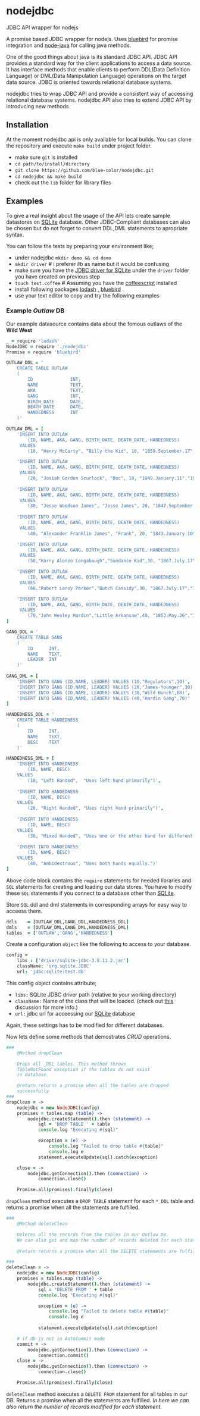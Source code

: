 # nodejdbc
JDBC API wrapper for nodejs

A promise based JDBC wrapper for nodejs. Uses [bluebird](https://github.com/petkaantonov/bluebird) for promise integration and [node-java](https://github.com/joeferner/node-java) for calling java methods.

One of the good things about java is its standard JDBC API. JDBC API provides a standard way for the client applications to access a data source. It has interface methods that enable clients to perform DDL(Data Definition Language) or DML(Data Manipulation Language) operations on the target data source. JDBC is oriented towards relational database systems. 

nodejdbc tries to wrap JDBC API and provide a consistent way of accessing relational database systems. nodejdbc API also tries to extend JDBC API by introducing new methods

## Installation
At the moment nodejdbc api is only available for local builds.
You can clone the repository and execute `make build` under project folder.

* make sure `git` is installed
* `cd path/to/install/directory`
* `git clone https://github.com/blue-color/nodejdbc.git` 
* `cd nodejdbc && make build`
* check out the `lib` folder for library files


## Examples

To give a real insight about the usage of the API lets create sample datastores on [SQLite](https://www.sqlite.org/) database. Other JDBC-Compliant databases can also be chosen but do not forget to
convert DDL,DML statements to apropriate syntax.

You can follow the tests by preparing your environment like;

* under nodejdbc `mkdir demo && cd demo`
* `mkdir driver` # i preferer *lib* as name but it would be confusing
* make sure you have the [JDBC driver for SQLite](http://central.maven.org/maven2/org/xerial/sqlite-jdbc/3.8.11.2/sqlite-jdbc-3.8.11.2.jar) under the `driver` folder you have created on previous step 
* `touch test.coffee` # Assuming you have the [coffeescript](http://coffeescript.org/) installed
* install following packages [lodash](https://github.com/lodash/lodash) ,  [bluebird](https://github.com/petkaantonov/bluebird)
* use your text editor to copy and try the following examples

### Example *Outlaw* DB

Our example datasource contains data about the fomous outlaws of the **Wild West**

```coffeescript
_ = require 'lodash'
NodeJDBC = require './nodejdbc'
Promise = require 'bluebird'

OUTLAW_DDL = '
    CREATE TABLE OUTLAW
    (
        ID              INT,
        NAME            TEXT,
        AKA             TEXT,
        GANG            INT,
        BIRTH_DATE      DATE,
        DEATH_DATE      DATE,
        HANDEDNESS      INT
    )'

OUTLAW_DML = [
    'INSERT INTO OUTLAW 
        (ID, NAME, AKA, GANG, BIRTH_DATE, DEATH_DATE, HANDEDNESS)
     VALUES 
        (10, "Henry McCarty", "Billy the Kid", 10, "1859.September.17","1881.July.14",10)',

    'INSERT INTO OUTLAW 
        (ID, NAME, AKA, GANG, BIRTH_DATE, DEATH_DATE, HANDEDNESS)
     VALUES 
        (20, "Josiah Gordon Scurlock", "Doc", 10, "1849.January.11","1929.July.25",20)',
    
    'INSERT INTO OUTLAW 
        (ID, NAME, AKA, GANG, BIRTH_DATE, DEATH_DATE, HANDEDNESS)
     VALUES 
        (30, "Jesse Woodson James", "Jesse James", 20, "1847.September.05","1882.April.03",20)',
     
    'INSERT INTO OUTLAW
        (ID, NAME, AKA, GANG, BIRTH_DATE, DEATH_DATE, HANDEDNESS)
     VALUES  
        (40, "Alexander Franklin James", "Frank", 20, "1843.January.10","1915.February.18",20)',

    'INSERT INTO OUTLAW 
        (ID, NAME, AKA, GANG, BIRTH_DATE, DEATH_DATE, HANDEDNESS)
     VALUES
        (50,"Harry Alonzo Longabaugh","Sundance Kid",30, "1867.July.17","1908.November.07",30)',

    'INSERT INTO OUTLAW 
        (ID, NAME, AKA, GANG, BIRTH_DATE, DEATH_DATE, HANDEDNESS)
     VALUES
        (60,"Robert Leroy Parker","Butch Cassidy",30, "1867.July.17","1908.November.07",30)',

    'INSERT INTO OUTLAW 
        (ID, NAME, AKA, GANG, BIRTH_DATE, DEATH_DATE, HANDEDNESS)
     VALUES
        (70,"John Wesley Hardin","Little Arkansaw",40, "1853.May.26","1895.Agust.19",40)'    
]

GANG_DDL = '
    CREATE TABLE GANG
    (
        ID      INT,
        NAME    TEXT,
        LEADER  INT
    )'
    
GANG_DML = [
    'INSERT INTO GANG (ID,NAME, LEADER) VALUES (10,"Regulators",10)',
    'INSERT INTO GANG (ID,NAME, LEADER) VALUES (20,"James-Younger",30)'
    'INSERT INTO GANG (ID,NAME, LEADER) VALUES (30,"Wild Bunch",60)',
    'INSERT INTO GANG (ID,NAME, LEADER) VALUES (40,"Hardin Gang",70)'
]

HANDEDNESS_DDL = '
    CREATE TABLE HANDEDNESS
    (
        ID      INT,
        NAME    TEXT,
        DESC    TEXT
    )'

HANDEDNESS_DML = [
    'INSERT INTO HANDEDNESS 
        (ID, NAME, DESC) 
    VALUES 
        (10, "Left Handed",  "Uses left hand primarily")',
    
    'INSERT INTO HANDEDNESS 
        (ID, NAME, DESC) 
    VALUES 
        (20, "Right Handed", "Uses right hand primarily")',
    
    'INSERT INTO HANDEDNESS 
        (ID, NAME, DESC) 
    VALUES
        (30, "Mixed Handed", "Uses one or the other hand for different tasks")',
    
    'INSERT INTO HANDEDNESS 
        (ID, NAME, DESC) 
    VALUES 
        (40, "Ambidextrous", "Uses both hands equally.")'
]
```

Above code block contains the `require` statements for needed libraries and `SQL` statements for creating and loading our data stores. You have to modify these `SQL` statements if you connect to a database other than [SQLite](https://www.sqlite.org/).

Store `SQL` ddl and dml statements in corresponding arrays for easy way to acceess them.
```coffeescript
ddls    = [OUTLAW_DDL,GANG_DDL,HANDEDNESS_DDL]
dmls    = [OUTLAW_DML,GANG_DML,HANDEDNESS_DML]
tables  = ['OUTLAW','GANG','HANDEDNESS']  
```

Create a configuration `object` like the following to access to your database.

```coffeescript
config =
    libs : ['driver/sqlite-jdbc-3.8.11.2.jar']
    className: 'org.sqlite.JDBC'
    url: 'jdbc:sqlite:test.db'
``` 

This config object contains attribute;

* `libs:` SQLite JDBC driver path (relative to your working directory)
* `className:` Name of the class that will be loaded. (check out [this](http://stackoverflow.com/questions/8053095/what-is-the-actual-use-of-class-fornameoracle-jdbc-driver-oracledriver-while) discussion for more info.)
* `url:` jdbc url for acceessing our [SQLite](https://www.sqlite.org/) database

Again, these settings has to be modified for different databases.

Now lets define some methods that demostrates *CRUD* operations.

```coffeescript
###
    @Method dropClean

    Drops all _DDL tables. This method throws
    TableNotFound exception if the tables do not exist
    in database.

    @return returns a promise when all the tables are dropped 
    successfully  
###
dropClean = ->
    nodejdbc = new NodeJDBC(config)
    promises = tables.map (table) ->
        nodejdbc.createStatement().then (statement) ->
            sql = 'DROP TABLE ' + table
            console.log "Executing #{sql}"

            exception = (e) ->
                console.log "Failed to drop table #{table}"
                console.log e
            statement.executeUpdate(sql).catch(exception) 

    close = ->
        nodejdbc.getConnection().then (connection) -> 
            connection.close()

    Promise.all(promises).finally(close)        
```

`dropClean` method executes a `DROP TABLE` statement for each `*_DDL` table and returns a promise when all the
statements are fulfilled.

```coffeescript
###
    @Method deleteClean

    Deletes all the records from the tables in our Outlaw DB.
    We can also get and map the number of records deleted for each statement.
    
    @return returns a promise when all the DELETE statements are fulfilled.

###
deleteClean = ->
    nodejdbc = new NodeJDBC(config)
    promises = tables.map (table) ->
        nodejdbc.createStatement().then (statement) ->
            sql = 'DELETE FROM ' + table
            console.log "Executing #{sql}"

            exception = (e) ->
                console.log "Failed to delete table #{table}"
                console.log e
        
            statement.executeUpdate(sql).catch(exception)

    # if db is not in AutoCommit mode          
    commit = ->
        nodejdbc.getConnection().then (connection) ->
            connection.commit()
    close = ->
        nodejdbc.getConnection().then (connection) -> 
            connection.close()

    Promise.all(promises).finally(close)   
```

`deleteClean` method executes a `DELETE FROM` statement for all tables in our DB. Returns a promise when all the statements are fulfilled. *In here we can also return the number of records modified for each statement.*
